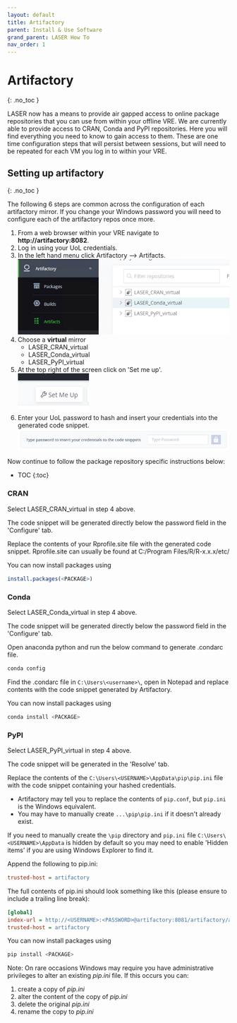 ```yaml
---
layout: default
title: Artifactory
parent: Install & Use Software
grand_parent: LASER How To
nav_order: 1
---
```


# Artifactory 
{: .no_toc }

LASER now has a means to provide air gapped access to online package repositories that you can use from within your offline VRE. We are currently able to provide access to CRAN, Conda and PyPI repositories. Here you will find everything you need to know to gain access to them. These are one time configuration steps that will persist between sessions, but will need to be repeated for each VM you log in to within your VRE.

## Setting up artifactory 
{: .no_toc }

The following 6 steps are common across the configuration of each artifactory mirror. If you change your Windows password you will need to configure each of the artifactory repos once more.

1. From a web browser within your VRE navigate to **http://artifactory:8082**.
2. Log in using your UoL credentials.
3. In the left hand menu click Artifactory --> Artifacts.  
	![In left hand menu click Artifactory --> Artifacts](../../../images/artifactory/artifacts.PNG)
4. Choose a **virtual** mirror
	- LASER_CRAN_virtual 
	- LASER_Conda_virtual 
	- LASER_PyPI_virtual 
5. At the top right of the screen click on 'Set me up'.  
	![Screenshot showing the Set me up button in the top right of Artifactory](../../../images/artifactory/set_me_up.PNG)
6. Enter your UoL password to hash and insert your credentials into the generated code snippet.  
	![Screenshot showing where to enter your UoL password in Artifactory](../../../images/artifactory/enter_password.PNG)

Now continue to follow the package repository specific instructions below:
- TOC
{:toc}


### CRAN

Select LASER_CRAN_virtual in step 4 above.

The code snippet will be generated directly below the password field in the 'Configure' tab.

Replace the contents of your Rprofile.site file with the generated code snippet.
Rprofile.site can usually be found at C:/Program Files/R/R-x.x.x/etc/

You can now install packages using
```R
install.packages(<PACKAGE>)
```


### Conda 

Select LASER_Conda_virtual in step 4 above.

The code snippet will be generated directly below the password field in the 'Configure' tab.

Open anaconda python and run the below command to generate .condarc file.

```python
conda config
```

Find the .condarc file in `C:\Users\<username>\`, open in Notepad and replace contents with the code snippet generated by Artifactory.

You can now install packages using
```python
conda install <PACKAGE>
```


### PyPI

Select LASER_PyPI_virtual in step 4 above.

The code snippet will be generated in the 'Resolve' tab.

Replace the contents of the `C:\Users\<USERNAME>\AppData\pip\pip.ini` file with the code snippet containing your hashed credentials. 
- Artifactory may tell you to replace the contents of `pip.conf`, but `pip.ini` is the Windows equivalent.
- You may have to manually create `...\pip\pip.ini` if it doesn't already exist.

If you need to manually create the `\pip` directory and `pip.ini` file `C:\Users\<USERNAME>\AppData` is hidden by default so you may need to enable 'Hidden items' if you are using Windows Explorer to find it.

Append the following to pip.ini:
```ini
trusted-host = artifactory
```

The full contents of pip.ini should look something like this (please ensure to include a trailing line break):
```ini
[global]
index-url = http://<USERNAME>:<PASSWORD>@artifactory:8081/artifactory/api/pypi/LASER_PyPT_virtual/simple
trusted-host = artifactory

```

You can now install packages using
```python
pip install <PACKAGE>
```

Note: On rare occasions Windows may require you have administrative privileges to alter an existing _pip.ini_ file. If this occurs you can:
1. create a copy of _pip.ini_
2. alter the content of the copy of _pip.ini_
3. delete the original _pip.ini_
4. rename the copy to _pip.ini_
